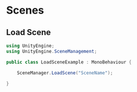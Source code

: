 # Scenes

## Load Scene

```csharp
using UnityEngine;
using UnityEngine.SceneManagement;

public class LoadSceneExample : MonoBehaviour {

    SceneManager.LoadScene("SceneName");

}
```
